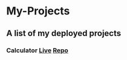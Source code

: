 # My-Projects
## A list of my deployed projects
### Calculator [Live](https://northrain-cmd.github.io/Calculator/)  [Repo](https://github.com/Northrain-cmd/Calculator)
